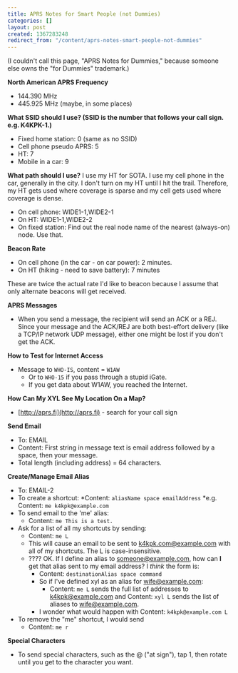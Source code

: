 ```yaml
---
title: APRS Notes for Smart People (not Dummies)
categories: []
layout: post
created: 1367283248
redirect_from: "/content/aprs-notes-smart-people-not-dummies"
---
```


(I couldn't call this page, "APRS Notes for Dummies," because someone else owns the "for Dummies" trademark.)

**North American APRS Frequency**

* 144.390 MHz
* 445.925 MHz (maybe, in some places)

**What SSID should I use?  (SSID is the number that follows your call sign.  e.g. K4KPK-1.)**

* Fixed home station: 0 (same as no SSID)
* Cell phone pseudo APRS: 5
* HT: 7
* Mobile in a car: 9

**What path should I use?**
I use my HT for SOTA. I use my cell phone in the car, generally in the city.  I don't turn on my HT until I hit the trail.  Therefore, my HT gets used where coverage is sparse and my cell gets used where coverage is dense.

* On cell phone: WIDE1-1,WIDE2-1
* On HT: WIDE1-1,WIDE2-2
* On fixed station: Find out the real node name of the nearest (always-on) node.  Use that.

**Beacon Rate**

* On cell phone (in the car - on car power): 2 minutes.
* On HT (hiking - need to save battery): 7 minutes

These are twice the actual rate I'd like to beacon because I assume that only alternate beacons will get received.

**APRS Messages**

* When you send a message, the recipient will send an ACK or a REJ.  Since your message and the ACK/REJ are both best-effort delivery (like a TCP/IP network UDP message), either one might be lost if you don't get the ACK.

**How to Test for Internet Access**

* Message to `WHO-IS`, content = `W1AW`
    * Or to `WHO-15` if you pass through a stupid iGate.
    * If you get data about W1AW, you reached the Internet.

**How Can My XYL See My Location On a Map?**

* [http://aprs.fi](http://aprs.fi) - search for your call sign

**Send Email**

* To: EMAIL
* Content: First string in message text is email address followed by a space, then your message.
* Total length (including address) = 64 characters.

**Create/Manage Email Alias**

* To: EMAIL-2
* To create a shortcut:
    *Content: `aliasName space emailAddress`
    *e.g. Content: `me k4kpk@example.com`
* To send email to the 'me' alias:
    * Content: `me This is a test.`
* Ask for a list of all my shortcuts by sending:
    * Content: `me L`
    * This will cause an email to be sent to k4kpk.com@example.com with all of my shortcuts. The L is case-insensitive.
    * ???? OK.  If I define an alias to someone@example.com, how can **I** get that alias sent to my email address?  I *think* the form is:
        * Content: `destinationAlias space command`
        * So if I've defined xyl as an alias for wife@example.com:
            * Content: `me L` sends the full list of addresses to k4kpk@example.com and Content: `xyl L` sends the list of aliases to wife@example.com.
       * I wonder what would happen with Content: `k4kpk@example.com L`
* To remove the "me" shortcut, I would send
    * Content: `me r`


**Special Characters**
* To send special characters, such as the @ ("at sign"), tap 1, then rotate until you get to the character you want.
